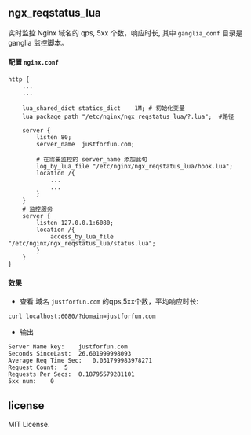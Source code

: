 
## ngx_reqstatus_lua

实时监控 Nginx 域名的 qps, 5xx 个数，响应时长, 其中 `ganglia_conf` 目录是 ganglia 监控脚本。

#### 配置 `nginx.conf`

```shell
http {
    ...
    ...

    lua_shared_dict statics_dict    1M; # 初始化变量
    lua_package_path "/etc/nginx/ngx_reqstatus_lua/?.lua";  #路径

    server {
        listen 80;
        server_name  justforfun.com; 

        # 在需要监控的 server_name 添加此句
        log_by_lua_file "/etc/nginx/ngx_reqstatus_lua/hook.lua";
        location /{
            ...
            ...
        }
    }
    # 监控服务
    server {
        listen 127.0.0.1:6080;
        location /{
            access_by_lua_file "/etc/nginx/ngx_reqstatus_lua/status.lua";
        }
    }
}
```

#### 效果

* 查看 域名 `justforfun.com` 的qps,5xx个数，平均响应时长:

```
curl localhost:6080/?domain=justforfun.com
```

* 输出

```
Server Name key:    justforfun.com
Seconds SinceLast:  26.601999998093
Average Req Time Sec:   0.031799983978271
Request Count:  5
Requests Per Secs:  0.18795579281101
5xx num:    0
```


license
-------

MIT License.
